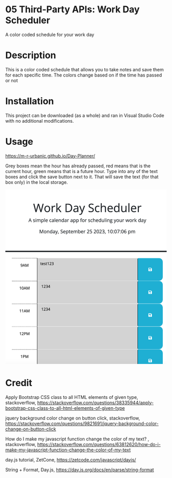 # 05 Third-Party APIs: Work Day Scheduler
A color coded schedule for your work day

# Description
This is a color coded schedule that allows you to take notes and save them for each specific time. The colors change based on if the time has passed or not

# Installation

This project can be downloaded (as a whole) and ran in Visual Studio Code with no additional modifications.

# Usage

https://m-r-urbanic.github.io/Day-Planner/

Grey boxes mean the hour has already passed, red means that is the current hour, green means that is a future hour. Type into any of the text boxes and click the save button next to it. That will save the text (for that box only) in the local storage.

![image of refactored webpage](./assets/screenShot.png)

# Credit

Apply Bootstrap CSS class to all HTML elements of given type, stackoverflow, https://stackoverflow.com/questions/38335944/apply-bootstrap-css-class-to-all-html-elements-of-given-type

jquery background color change on button click, stackoverflow, https://stackoverflow.com/questions/9821691/jquery-background-color-change-on-button-click

How do I make my javascript function change the color of my text?
, stackoverflow, https://stackoverflow.com/questions/63812620/how-do-i-make-my-javascript-function-change-the-color-of-my-text

day.js tutorial, ZetCone, https://zetcode.com/javascript/dayjs/

String + Format, Day.js, https://day.js.org/docs/en/parse/string-format
